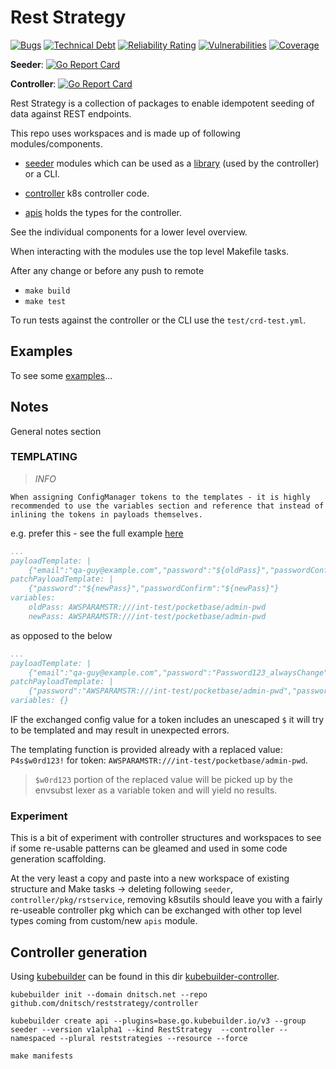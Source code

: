# Rest Strategy

[![Bugs](https://sonarcloud.io/api/project_badges/measure?project=dnitsch_reststrategy&metric=bugs)](https://sonarcloud.io/summary/new_code?id=dnitsch_reststrategy)
[![Technical Debt](https://sonarcloud.io/api/project_badges/measure?project=dnitsch_reststrategy&metric=sqale_index)](https://sonarcloud.io/summary/new_code?id=dnitsch_reststrategy)
[![Reliability Rating](https://sonarcloud.io/api/project_badges/measure?project=dnitsch_reststrategy&metric=reliability_rating)](https://sonarcloud.io/summary/new_code?id=dnitsch_reststrategy)
[![Vulnerabilities](https://sonarcloud.io/api/project_badges/measure?project=dnitsch_reststrategy&metric=vulnerabilities)](https://sonarcloud.io/summary/new_code?id=dnitsch_reststrategy)
[![Coverage](https://sonarcloud.io/api/project_badges/measure?project=dnitsch_reststrategy&metric=coverage)](https://sonarcloud.io/summary/new_code?id=dnitsch_reststrategy)

__Seeder__: [![Go Report Card](https://goreportcard.com/badge/github.com/dnitsch/reststrategy/seeder)](https://goreportcard.com/report/github.com/dnitsch/reststrategy/seeder)

__Controller__: [![Go Report Card](https://goreportcard.com/badge/github.com/dnitsch/reststrategy/controller)](https://goreportcard.com/report/github.com/dnitsch/reststrategy/controller)

Rest Strategy is a collection of packages to enable idempotent seeding of data against REST endpoints.

This repo uses workspaces and is made up of following modules/components.

- [seeder](./seeder/README.md) modules which can be used as a [library](https://pkg.go.dev/github.com/dnitsch/reststrategy/seeder) (used by the controller) or a CLI.

- [controller](./controller/README.md) k8s controller code.

- [apis](./apis/README.md) holds the types for the controller.

See the individual components for a lower level overview.

When interacting with the modules use the top level Makefile tasks.

After any change or before any push to remote

- `make build`
- `make test`

To run tests against the controller or the CLI use the `test/crd-test.yml`.

## Examples

To see some [examples](./docs/example.md)...

## Notes

General notes section

### TEMPLATING

> _INFO_

    When assigning ConfigManager tokens to the templates - it is highly recommended to use the variables section and reference that instead of inlining the tokens in payloads themselves.

e.g. prefer this - see the full example [here](test/crd-k8s-test-2.yml)

```yaml
...
payloadTemplate: |
    {"email":"qa-guy@example.com","password":"${oldPass}","passwordConfirm":"${oldPass}"}
patchPayloadTemplate: |
    {"password":"${newPass}","passwordConfirm":"${newPass}"}
variables:
    oldPass: AWSPARAMSTR:///int-test/pocketbase/admin-pwd
    newPass: AWSPARAMSTR:///int-test/pocketbase/admin-pwd
```

as opposed to the below

```yaml
...
payloadTemplate: |
    {"email":"qa-guy@example.com","password":"Password123_alwaysChange","passwordConfirm":"Password123_alwaysChange"}
patchPayloadTemplate: |
    {"password":"AWSPARAMSTR:///int-test/pocketbase/admin-pwd","passwordConfirm":"AWSPARAMSTR:///int-test/pocketbase/admin-pwd"}
variables: {}
```

IF the exchanged config value for a token includes an unescaped `$` it will try to be templated and may result in unexpected errors.

The templating function is provided already with a replaced value: `P4s$w0rd123!` for token: `AWSPARAMSTR:///int-test/pocketbase/admin-pwd`. 

> `$w0rd123` portion of the replaced value will be picked up by the envsubst lexer as a variable token and will yield no results. 

### Experiment

This is a bit of experiment with controller structures and workspaces to see if some re-usable patterns can be gleamed and used in some code generation scaffolding.

At the very least a copy and paste into a new workspace of existing structure and Make tasks -> deleting following `seeder`, `controller/pkg/rstservice`, removing k8sutils should leave you with a fairly re-useable controller pkg which can be exchanged with other top level types coming from custom/new `apis` module.

## Controller generation

Using [kubebuilder](https://book.kubebuilder.io/quick-start.html) can be found in this dir [kubebuilder-controller](./kubebuilder-controller/README.md).

`kubebuilder init --domain dnitsch.net --repo github.com/dnitsch/reststrategy/controller`

`kubebuilder create api --plugins=base.go.kubebuilder.io/v3 --group seeder --version v1alpha1 --kind RestStrategy  --controller --namespaced --plural reststrategies --resource --force`

`make manifests`